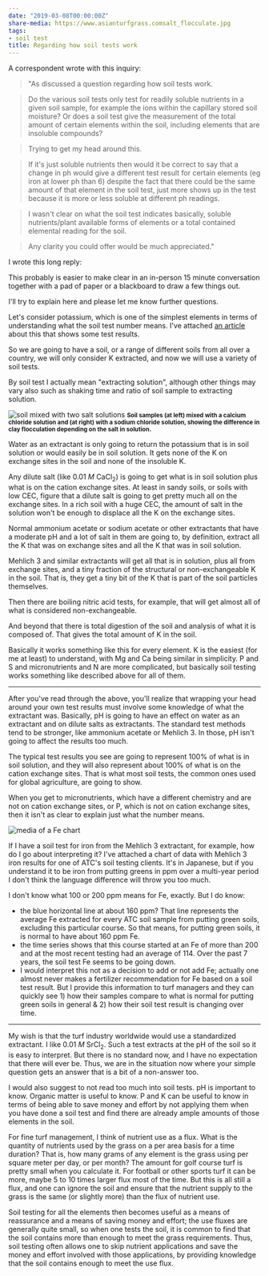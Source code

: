 ```yaml
---
date: "2019-03-08T00:00:00Z"
share-media: https://www.asianturfgrass.comsalt_flocculate.jpg
tags:
- soil test
title: Regarding how soil tests work
---
```


A correspondent wrote with this inquiry:

> "As discussed a question regarding how soil tests work.

> Do the various soil tests only test for readily soluble nutrients in a given soil sample, for example the ions within the capillary stored soil moisture? Or does a soil test give the measurement of the total amount of certain elements within the soil, including elements that are insoluble compounds? 

> Trying to get my head around this. 

> If it's just soluble nutrients then would it be correct to say that a change in ph would give a different test result for certain elements (eg iron at lower ph than 6) despite the fact that there could be the same amount of that element in the soil test, just more shows up in the test because it is more or less soluble at different ph readings. 

> I wasn't clear on what the soil test indicates basically, soluble nutrients/plant available forms of elements or a total contained elemental reading for the soil.

> Any clarity you could offer would be much appreciated."

I wrote this long reply:

This probably is easier to make clear in an in-person 15 minute conversation together with a pad of paper or a blackboard to draw a few things out.

I'll try to explain here and please let me know further questions.

Let's consider potassium, which is one of the simplest elements in terms of understanding what the soil test number means. I've attached [an article](http://www.files.asianturfgrass.com/woods2005_soil_sci.pdf) about this that shows some test results.

So we are going to have a soil, or a range of different soils from all over a country, we will only consider K extracted, and now we will use a variety of soil tests.

By soil test I actually mean "extracting solution", although other things may vary also such as shaking time and ratio of soil sample to extracting solution.

![soil mixed with two salt solutions](salt_flocculate.jpg)
<small><strong>Soil samples (at left) mixed with a calcium chloride solution and (at right) with a sodium chloride solution, showing the difference in clay flocculation depending on the salt in solution.</strong></small>

Water as an extractant is only going to return the potassium that is in soil solution or would easily be in soil solution. It gets none of the K on exchange sites in the soil and none of the insoluble K.

Any dilute salt (like 0.01 *M* CaCl<sub>2</sub>) is going to get what is in soil solution plus what is on the cation exchange sites. At least in sandy soils, or soils with low CEC, figure that a dilute salt is going to get pretty much all on the exchange sites. In a rich soil with a huge CEC, the amount of salt in the solution won't be enough to displace all the K on the exchange sites.

Normal ammonium acetate or sodium acetate or other extractants that have a moderate pH and a lot of salt in them are going to, by definition, extract all the K that was on exchange sites and all the K that was in soil solution.

Mehlich 3 and similar extractants will get all that is in solution, plus all from exchange sites, and a tiny fraction of the structural or non-exchangeable K in the soil. That is, they get a tiny bit of the K that is part of the soil particles themselves.

Then there are boiling nitric acid tests, for example, that will get almost all of what is considered non-exchangeable.

And beyond that there is total digestion of the soil and analysis of what it is composed of. That gives the total amount of K in the soil.

Basically it works something like this for every element. K is the easiest (for me at least) to understand, with Mg and Ca being similar in simplicity. P and S and micronutrients and N are more complicated, but basically soil testing works something like described above for all of them.

---

After you've read through the above, you'll realize that wrapping your head around your own test results must involve some knowledge of what the extractant was. Basically, pH is going to have an effect on water as an extractant and on dilute salts as extractants. The standard test methods tend to be stronger, like ammonium acetate or Mehlich 3. In those, pH isn't going to affect the results too much.

The typical test results you see are going to represent 100% of what is in soil solution, and they will also represent about 100% of what is on the cation exchange sites. That is what most soil tests, the common ones used for global agriculture, are going to show.

When you get to micronutrients, which have a different chemistry and are not on cation exchange sites, or P, which is not on cation exchange sites, then it isn't as clear to explain just what the number means.

![media of a Fe chart](fe_chart_example.png)

If I have a soil test for iron from the Mehlich 3 extractant, for example, how do I go about interpreting it? I've attached a chart of data with Mehlich 3 iron results for one of ATC's soil testing clients. It's in Japanese, but if you understand it to be iron from putting greens in ppm over a multi-year period I don't think the language difference will throw you too much.

I don't know what 100 or 200 ppm means for Fe, exactly. But I do know:

* the blue horizontal line at about 160 ppm? That line represents the average Fe extracted for every ATC soil sample from putting green soils, excluding this particular course. So that means, for putting green soils, it is normal to have about 160 ppm Fe.
* the time series shows that this course started at an Fe of more than 200 and at the most recent testing had an average of 114. Over the past 7 years, the soil test Fe seems to be going down.
* I would interpret this not as a decision to add or not add Fe; actually one almost never makes a fertilizer recommendation for Fe based on a soil test result. But I provide this information to turf managers and they can quickly see 1) how their samples compare to what is normal for putting green soils in general & 2) how their soil test result is changing over time.

---

My wish is that the turf industry worldwide would use a standardized extractant. I like 0.01 *M* SrCl<sub>2</sub>. Such a test extracts at the pH of the soil so it is easy to interpret. But there is no standard now, and I have no expectation that there will ever be. Thus, we are in the situation now where your simple question gets an answer that is a bit of a non-answer too.

I would also suggest to not read too much into soil tests. pH is important to know. Organic matter is useful to know. P and K can be useful to know in terms of being able to save money and effort by not applying them when you have done a soil test and find there are already ample amounts of those elements in the soil.

For fine turf management, I think of nutrient use as a flux. What is the quantity of nutrients used by the grass on a per area basis for a time duration? That is, how many grams of any element is the grass using per square meter per day, or per month? The amount for golf course turf is pretty small when you calculate it. For football or other sports turf it can be more, maybe 5 to 10 times larger flux most of the time. But this is all still a flux, and one can ignore the soil and ensure that the nutrient supply to the grass is the same (or slightly more) than the flux of nutrient use.

Soil testing for all the elements then becomes useful as a means of reassurance and a means of saving money and effort; the use fluxes are generally quite small, so when one tests the soil, it is common to find that the soil contains more than enough to meet the grass requirements. Thus, soil testing often allows one to skip nutrient applications and save the money and effort involved with those applications, by providing knowledge that the soil contains enough to meet the use flux.
